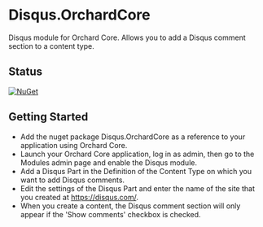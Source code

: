 # Disqus.OrchardCore
Disqus module for Orchard Core.
Allows you to add a Disqus comment section to a content type.

## Status
[![NuGet](https://img.shields.io/nuget/v/Disqus.OrchardCore.svg)](https://www.nuget.org/packages/Disqus.OrchardCore)


## Getting Started

- Add the nuget package Disqus.OrchardCore as a reference to your application using Orchard Core.
- Launch your Orchard Core application, log in as admin, then go to the Modules admin page and enable the Disqus module.
- Add a Disqus Part in the Definition of the Content Type on which you want to add Disqus comments.
- Edit the settings of the Disqus Part and enter the name of the site that you created at https://disqus.com/.
- When you create a content, the Disqus comment section will only appear if the 'Show comments' checkbox is checked.
